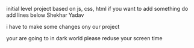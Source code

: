 initial level project based on js, css, html
if you want to add something do add lines below
Shekhar Yadav


i have to make some changes ony our project 

your are going to in dark world please reduse your screen time  
